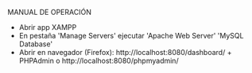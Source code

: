 MANUAL DE OPERACIÓN

- Abrir app XAMPP
- En pestaña 'Manage Servers' ejecutar 'Apache Web Server' 'MySQL Database'
- Abrir en navegador (Firefox): http://localhost:8080/dashboard/ + PHPAdmin o http://localhost:8080/phpmyadmin/

